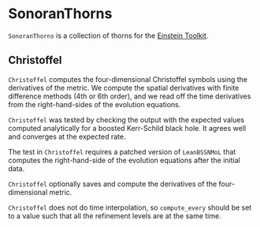 # SonoranThorns

`SonoranThorns` is a collection of thorns for the [Einstein
Toolkit](https://einsteintoolkit.org/).

## Christoffel

`Christoffel` computes the four-dimensional Christoffel symbols using the
derivatives of the metric. We compute the spatial derivatives with finite
difference methods (4th or 6th order), and we read off the time derivatives from
the right-hand-sides of the evolution equations.

`Christoffel` was tested by checking the output with the expected values
computed analytically for a boosted Kerr-Schild black hole. It agrees well and
converges at the expected rate.

The test in `Christoffel` requires a patched version of `LeanBSSNMoL` that
computes the right-hand-side of the evolution equations after the initial data.

`Christoffel` optionally saves and compute the derivatives of the
four-dimensional metric.

`Christoffel` does not do time interpolation, so `compute_every` should be set
to a value such that all the refinement levels are at the same time.
